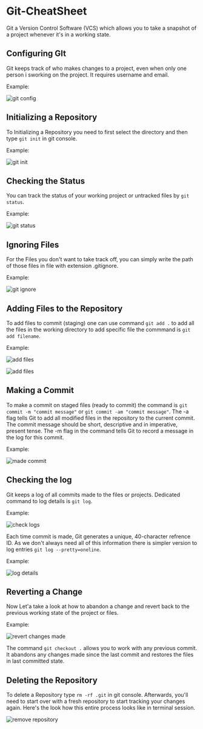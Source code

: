 
# Git-CheatSheet

Git a Version Control Software (VCS) which allows you to take a snapshot of a project whenever it's in a working state.


## Configuring GIt
Git keeps track of who makes changes to a project, even when only one person i sworking on the project. It requires username and email.

Example:

![git config](/../assets/Screenshots/ss1.png)

## Initializing a Repository
To Initializing a Repository you need to first select the directory and then type `git init` in git console.

Example:

![git init](/../assets/Screenshots/ss2.png)

## Checking the Status
You can track the status of your working project or untracked files by `git status`.

Example:

![git status](/../assets/Screenshots/ss3.png)

## Ignoring Files
For the Files you don't want to take track off, you can simply write the path of those files in file with extension .gitignore.

Example:

![git ignore](/../assets/Screenshots/ss7.png)

## Adding Files to the Repository
To add files to commit (staging) one can use command `git add .` to add all the files in the working directory
to add specific file the commmand is `git add filename`.

Example:

![add files](/../assets/Screenshots/ss4.png)

![add files](/../assets/Screenshots/ss5.png)

## Making a Commit
To make a commit on staged files (ready to commit) the command is `git commit -m "commit message"` or `git commit -am "commit message"`.
The -a flag tells Git to add all modified files in the repository to the current commit.
The commit message should be short, descriptive and in imperative, present tense.
The -m flag in the command tells Git to record a message in the log for this commit.

Example:

![made commit](/../assets/Screenshots/ss6.png)

## Checking the log
Git keeps a log of all commits made to the files or projects. Dedicated command to log details is `git log`.

Example:

![check logs](/../assets/Screenshots/ss8.png)

Each time commit is made, Git generates a unique, 40-character refrence ID. As we don't always need all of this information there is simpler version to log entries `git log --pretty=oneline`.

Example:

![log details](/../assets/Screenshots/ss9.png)

## Reverting a Change
Now Let'a take a look at how to abandon a change and revert back to the previous working state of the project or files.

Example:

![revert changes made](/../assets/Screenshots/ss10.png)

The command `git checkout .` allows you to work with any previous commit. It abandons any changes made since the last commit and restores the files in last committed state.
## Deleting the Repository
To delete a Repository type `rm -rf .git` in git console. Afterwards, you'll need to start over with a fresh repository to start tracking your changes again. Here's the look how this entire process looks like in terminal session.

![remove repository](/../assets/Screenshots/ss11.png)




